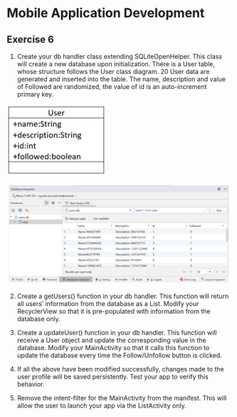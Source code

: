 # Mobile Application Development

## Exercise 6

1.	Create your db handler class extending SQLiteOpenHelper. This class will create a new database upon initialization. There is a User table, whose structure follows the User class diagram. 20 User data are generated and inserted into the table. The name, description and value of Followed are randomized, the value of id is an auto-increment primary key.

![This is an image](/images/userclass.png)

![This is an image](/images/database.png)

2.	Create a getUsers() function in your db handler. This function will return all users’ information from the database as a List. Modify your RecyclerView so that it is pre-populated with information from the database only.

3.	Create a updateUser() function in your db handler. This function will receive a User object and update the corresponding value in the database. Modify your MainActivity so that it calls this function to update the database every time the Follow/Unfollow button is clicked.

4.	If all the above have been modified successfully, changes made to the user profile will be saved persistently. Test your app to verify this behavior.

5.	Remove the intent-filter for the MainActivity from the manifest. This will allow the user to launch your app via the ListActivity only.

